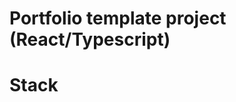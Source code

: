 # Portfolio template project (React/Typescript)

# Stack 
<img src="https://img.shields.io/badge/React-20232A?style=for-the-badge&logo=react&logoColor=61DAFB"  alt=""/>
<img src="https://img.shields.io/badge/TypeScript-007ACC?style=for-the-badge&logo=typescript&logoColor=white" alt="">
<img src="https://img.shields.io/badge/HTML5-E34F26?style=for-the-badge&logo=html5&logoColor=white" alt="">
<img src="https://img.shields.io/badge/Sass-CC6699?style=for-the-badge&logo=sass&logoColor=white" alt="">
<img src="https://img.shields.io/badge/Vite-B73BFE?style=for-the-badge&logo=vite&logoColor=FFD62E" alt="">